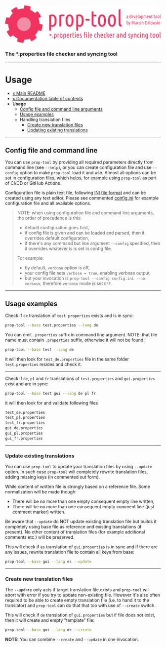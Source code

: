![prop-tool logo](../artwork/prop-tool-logo.png)

### The *.properties file checker and syncing tool ###

---

# Usage #

* [« Main README](../README.md)
* [« Documentation table of contents](README.md)
* **Usage**
  * [Config file and command line arguments](#config-file-and-command-line)
  * [Usage examples](#usage-examples)
  * Handling translation files
    * [Create new translation files](#create-new-translation-files)
    * [Updating existing translations](#update-existing-translations)

---

## Config file and command line ##

You can use `prop-tool` by providing all required parameters directly from command line (see `--help`), or you can create
configuration file and use `--config` option to make `prop-tool` load it and use. Almost all options can be set in configuration
files, which helps, for example using `prop-tool` as part of CI/CD or GitHub Actions.

Configuration file is plain text file, following [INI file format](https://en.wikipedia.org/wiki/INI_file) and can be created using
any text editor. Please see commented [config.ini](../config.ini) for example configuration file and all available options.

> NOTE: when using configuration file and command line arguments, the order of precedence is this:
>
> * default configuration goes first,
> * if config file is given and can be loaded and parsed, then it overrides default configuration,
> * if there's any command but line argument `--config` specified, then it overrides whatever is is set in config file.
>
> For example:
>
> * by default, `verbose` option is off,
> * your config file sets `verbose = true`, enabling verbose output,
> * but your invocation is `prop-tool --config config.ini --no-verbose`, therefore `verbose` mode is set `OFF`.

---

## Usage examples ##

Check if `de` translation of `test.properties` exists and is in sync:

```bash
prop-tool --base test.properties --lang de
```

You can omit `.properties` suffix in command line argument. NOTE: that file name must contain `.properties`
suffix, otherwise it will not be found:

```bash
prop-tool --base test --lang de
```

it will then look for `test_de.properties` file in the same folder `test.properties` resides and check it.

---

Check if `de`, `pl` and `fr` translations of `test.properties` and `gui.properties` exist and are in sync:

```bash
prop-tool --base test gui --lang de pl fr
```

it will then look for and validate following files

```bash
test_de.properties
test_pl.properties
test_fr.properties
gui_de.properties
gui_pl.properties
gui_fr.properties
```

---

### Update existing translations ###

You can use `prop-tool` to update your translation files by using `--update` option. In such case `prop-tool` will completely
rewrite translation files, adding missing keys (in commented out form).

While content of written file is strongly based on a reference file. Some normalization will be made though:

* There will be no more than one empty consequent empty line written,
* There will be no more than one consequent empty comment line (just comment marker) written.

Be aware that `--update` do NOT update existing translation file but builds it completely using base file as reference and existing
translations (if present). No other content of translation files (for example additional comments etc.) will be preserved.

This will check if `es` translation of `gui.properties` is in sync and if there are any issues, rewrite translation file to
contain all keys from base:

```bash
prop-tool --base gui --lang es --update
```

---

### Create new translation files ###

The `--update` only acts if target translation file exists and `prop-tool` will abort with error if you try to update non-existing
file. However it's also often required to be able to create empty translation file (i.e. to hand it to the translator) and `prop-tool`
can do that that too with use of `--create` switch.

This will check if `de` translation of `gui.properties` but if file does not exist, then it will create and empty "template" file:

```bash
prop-tool --base gui --lang de --create
```

**NOTE:** You can combine `--create` and `--update` in one invocation.
